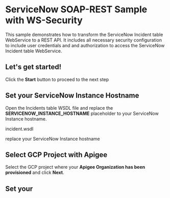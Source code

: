 # ServiceNow SOAP-REST Sample with WS-Security

This sample demonstrates how to transform the ServiceNow Incident table WebService to a REST API. It includes all necessary security configuration to include user credentials and and authorization to access the ServiceNow Incident table WebService.

## Let's get started!

Click the **Start** button to proceed to the next step

## Set your ServiceNow Instance Hostname

Open the Incidents table WSDL file and replace the **SERVICENOW_INSTANCE_HOSTNAME** placeholder to your ServiceNow Instance hostname.

<walkthrough-editor-open-file filePath="./sample-servicenow-ws-security/incident.wsdl">incident.wsdl</walkthrough-editor-open-file>

<walkthrough-editor-select-line filePath="./sample-servicenow-ws-security/incident.wsdl" startLine="873" endLine="874">replace your ServiceNow Instance hostname</walkthrough-editor-select-line>


## Select GCP Project with Apigee

Select the GCP project where your **Apigee Organization has been provisioned** and click **Next**.

<walkthrough-project-setup></walkthrough-project-setup>

## Set your 


